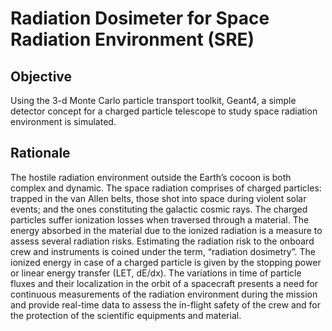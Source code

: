 # Radiation Dosimeter for Space Radiation Environment (SRE)

## Objective
Using the 3-d Monte Carlo particle transport toolkit, Geant4, a simple detector concept for a charged particle telescope to study space radiation environment is simulated.

## Rationale
The hostile radiation environment outside the Earth’s cocoon is both complex and dynamic. The space radiation comprises of charged particles: trapped in the van Allen belts, those shot into space during violent solar events; and the ones constituting the galactic cosmic rays. The charged particles suffer ionization losses when traversed through a material. The energy absorbed in the material due to the ionized radiation is a measure to assess several radiation risks. Estimating the radiation risk to the onboard crew and instruments is coined under the term, “radiation dosimetry”. The ionized energy in case of a charged particle is given by the stopping power or linear energy transfer (LET, dE/dx). The variations in time of particle fluxes and their localization in the orbit of a spacecraft presents a need for continuous measurements of the radiation environment during the mission and provide real-time data to assess the in-flight safety of the crew and for the protection of the scientific equipments and material. 


